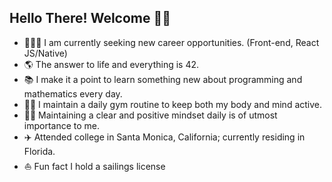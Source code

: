 ## Hello There! Welcome 👋🏻

- 🧑🏻‍💻 I am currently seeking new career opportunities. (Front-end, React JS/Native)
- 🌎 The answer to life and everything is 42.
- 📚 I make it a point to learn something new about programming and mathematics every day.
- 💪🏻 I maintain a daily gym routine to keep both my body and mind active.
- 🧘🏻 Maintaining a clear and positive mindset daily is of utmost importance to me.
- ✈️ Attended college in Santa Monica, California; currently residing in Florida.
- ⛵️ Fun fact I hold a sailings license

<!--
**sciencemath/sciencemath** is a ✨ _special_ ✨ repository because its `README.md` (this file) appears on your GitHub profile.

Hereare some ideas to get you started:

- 🔭 I’m currently working on ...
- 🌱 I’m currently learning ...
- 👯 I’m looking to collaborate on ...
- 🤔 I’m looking for help with ...
- 💬 Ask me about ...
- 📫 How to reach me: ...
- 😄 Pronouns: ...
- ⚡ Fun fact: ...
-->
